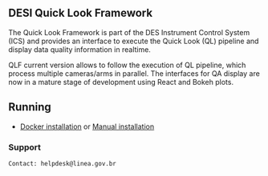 ## DESI Quick Look Framework

The Quick Look Framework is part of the DES Instrument Control System (ICS) and provides an interface to execute the Quick Look (QL) pipeline and display data quality information in realtime. 

QLF current version allows to follow the execution of QL pipeline, which process multiple cameras/arms in parallel. The interfaces for QA display are now in a mature stage of development using React and Bokeh plots.


## Running

- [Docker installation](https://github.com/desihub/qlf/blob/master/DOCKER.md) or  [Manual installation](https://github.com/desihub/qlf/blob/master/MANUAL.md)

### Support


    Contact: helpdesk@linea.gov.br
    
